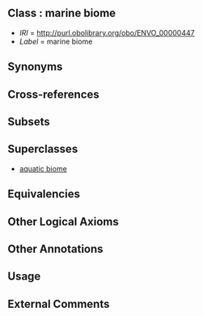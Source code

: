 
## Class : marine biome

 * *IRI* = http://purl.obolibrary.org/obo/ENVO_00000447
 * *Label* = marine biome

## Synonyms


## Cross-references


## Subsets


## Superclasses

 * [aquatic biome](../../ENVO/30/ENVO_00002030.md)

## Equivalencies


## Other Logical Axioms


## Other Annotations


## Usage


## External Comments

